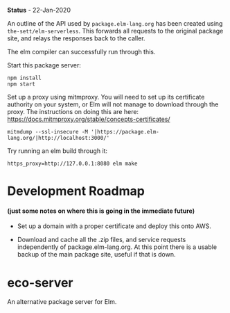 **Status** - 22-Jan-2020

An outline of the API used by `package.elm-lang.org` has been created using `the-sett/elm-serverless`. This forwards all requests to the original package site, and relays the responses back to the caller.

The elm compiler can successfully run through this.

Start this package server:

```
npm install
npm start
```

Set up a proxy using mitmproxy. You will need to set up its certificate authority on your system, or Elm will not manage to download through the proxy. The instructions on doing this are here: https://docs.mitmproxy.org/stable/concepts-certificates/

```
mitmdump --ssl-insecure -M '|https://package.elm-lang.org/|http://localhost:3000/'
```

Try running an elm build through it:

```
https_proxy=http://127.0.0.1:8080 elm make
```

# Development Roadmap
#### (just some notes on where this is going in the immediate future)

* Set up a domain with a proper certificate and deploy this onto AWS.

* Download and cache all the .zip files, and service requests independently of package.elm-lang.org. At this point there is a usable backup of the main package site, useful if that is down.

# eco-server

An alternative package server for Elm.
